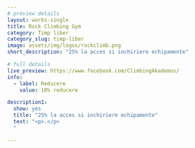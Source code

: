 ```yaml
---
# preview details
layout: works-single
title: Rock Climbing Gym
category: Timp liber
category_slug: timp-liber
image: assets/img/logos/rockclimb.png
short_description: "25% la acces si inchiriere echipamente"

# full details
live_preview: https://www.facebook.com/ClimbingAkademos/
info:
  - label: Reducere
    value: 10% reducere

description1:
  show: yes
  title: "25% la acces si inchiriere echipamente"
  text: "<p>.</p>
  "

---
```



